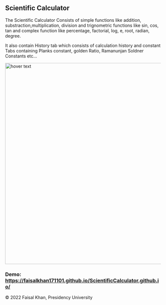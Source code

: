 ## Scientific Calculator

The Scientific Calculator Consists of simple functions like addition, substraction,multiplication, division and trignometric functions like sin, cos, tan and complex function like percentage, factorial, log, e, root, radian, degree.

It also contain History tab which consists of calculation history and constant Tabs containing Planks constant, golden Ratio, Ramanunjan Soldner Constants etc...

<img src="https://user-images.githubusercontent.com/87291732/210176771-ef2c9d86-0b32-4848-a251-58aca43f0cb6.png" width="650" title="hover text">

### Demo: https://faisalkhan171101.github.io/ScientificCalculator.github.io/

© 2022 Faisal Khan, Presidency University
